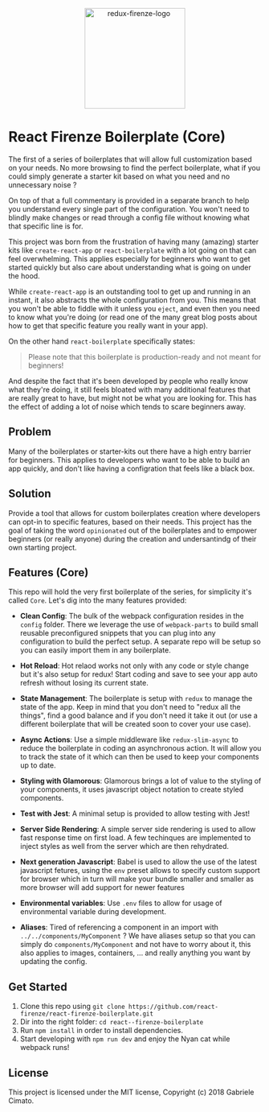 <p align="center">
  <img width="200" src="http://i63.tinypic.com/et7ji1.jpg" alt="redux-firenze-logo">
</p>

# React Firenze Boilerplate (Core)

The first of a series of boilerplates that will allow full customization based on your needs. No more browsing to find the perfect boilerplate, what if you could simply generate a starter kit based on what you need and no unnecessary noise ?

On top of that a full commentary is provided in a separate branch to help you understand every single part of  the configuration. You won't need to blindly make changes or read through a config file without knowing what that specific line is for.

This project was born from the frustration of having many (amazing) starter kits like `create-react-app` or `react-boilerplate` with a lot going on that can feel overwhelming. This applies especially for beginners who want to get started quickly but also care about understanding what is going on under the hood.

While `create-react-app` is an outstanding tool to get up and running in an instant, it also abstracts the whole configuration from you. This means that you won't be able to fiddle with it unless you `eject`, and even then you need to know what you're doing (or read one of the many great blog posts about how to get that specific feature you really want in your app).

On the other hand `react-boilerplate` specifically states:

> Please note that this boilerplate is production-ready and not meant for beginners!

And despite the fact that it's been developed by people who really know what they're doing, it still feels bloated with many additional features that are really great to have, but might not be what you are looking for. This has the effect of adding a lot of noise which tends to scare beginners away.

## Problem

Many of the boilerplates or starter-kits out there have a high entry barrier for beginners. This applies to developers who want to be able to build an app quickly, and don't like having a configration that feels like a black box.

## Solution

Provide a tool that allows for custom boilerplates creation where developers can opt-in to specific features, based on their needs. This project has the goal of taking the word `opinionated` out of the boilerplates and to empower beginners (or really anyone) during the creation and undersantindg of their own starting project.

## Features (Core)

This repo will hold the very first boilerplate of the series, for simplicity it's called `Core`. Let's dig into the many features provided:

- **Clean Config**: The bulk of the webpack configuration resides in the `config` folder. There we leverage the use of `webpack-parts` to build small reusable preconfigured snippets that you can plug into any configuration to build the perfect setup. A separate repo will be setup so you can easily import them in any boilerplate.

- **Hot Reload**: Hot relaod works not only with any code or style change but it's also setup for redux! Start coding and save to see your app auto refresh without losing its current state.

- **State Management**: The boilerplate is setup with `redux` to manage the state of the app. Keep in mind that you don't need to "redux all the things", find a good balance and if you don't need it take it out (or use a different boilerplate that will be created soon to cover your use case).

- **Async Actions**: Use a simple middleware like `redux-slim-async` to reduce the boilerplate in coding an asynchronous action. It will allow you to track the state of it which can then be used to keep your components up to date.

- **Styling with Glamorous**: Glamorous brings a lot of value to the styling of your components, it uses javascript object notation to create styled components.

- **Test with Jest**: A minimal setup is provided to allow testing with Jest!


- **Server Side Rendering**: A simple server side rendering is used to allow fast response time on first load. A few techinques are implemented to inject styles as well from the server which are then rehydrated.

- **Next generation Javascript**: Babel is used to allow the use of the latest javascript fetures, using the `env` preset allows to specify custom support for browser which in turn will make your bundle smaller and smaller as more browser will add support for newer features

- **Environmental variables**: Use `.env` files to allow for usage of environmental variable during development.

- **Aliases**: Tired of referencing a component in an import with `../../components/MyComponent` ? We have aliases setup so that you can simply do `components/MyComponent` and not have to worry about it, this also applies to images, containers, ... and really anything you want by updating the config.

## Get Started

1. Clone this repo using `git clone https://github.com/react-firenze/react-firenze-boilerplate.git`
2. Dir into the right folder: `cd react--firenze-boilerplate`
3. Run `npm install` in order to install dependencies.
4. Start developing with `npm run dev` and enjoy the Nyan cat while webpack runs!

## License
This project is licensed under the MIT license, Copyright (c) 2018 Gabriele Cimato.
